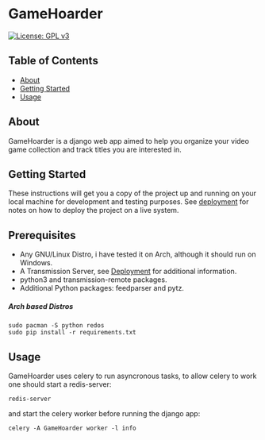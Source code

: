 # GameHoarder
[![License: GPL v3](https://img.shields.io/badge/License-GPL%20v3-blue.svg)](http://www.gnu.org/licenses/gpl-3.0)

## Table of Contents
+ [About](#about)
+ [Getting Started](#getting_started)
+ [Usage](#usage)

## About <a name = "about"></a>
GameHoarder is a django web app aimed to help you organize your video game collection and track titles you are interested in.
## Getting Started <a name = "getting_started"></a>
These instructions will get you a copy of the project up and running on your local machine for development and testing purposes. See [deployment](#deployment) for notes on how to deploy the project on a live system.


## Prerequisites

* Any GNU/Linux Distro, i have tested it on Arch, although it should run on Windows.
* A Transmission Server, see [Deployment](https://github.com/rafaelromon/RSSTorrentDownloader#deployment) for additional information.
* python3 and transmission-remote packages.
* Additional Python packages: feedparser and pytz.

##### Arch based Distros
```
sudo pacman -S python redos
sudo pip install -r requirements.txt

```


## Usage <a name = "usage"></a>

GameHoarder uses celery to run asyncronous tasks, to allow celery to work one should start a redis-server:

```
redis-server
```

and start the celery worker before running the django app:

```
celery -A GameHoarder worker -l info
```
